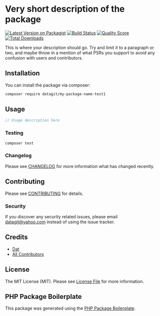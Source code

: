 # Very short description of the package

[![Latest Version on Packagist](https://img.shields.io/packagist/v/datagit/my-package-name-test1.svg?style=flat-square)](https://packagist.org/packages/datagit/my-package-name-test1)
[![Build Status](https://img.shields.io/travis/datagit/my-package-name-test1/master.svg?style=flat-square)](https://travis-ci.org/datagit/my-package-name-test1)
[![Quality Score](https://img.shields.io/scrutinizer/g/datagit/my-package-name-test1.svg?style=flat-square)](https://scrutinizer-ci.com/g/datagit/my-package-name-test1)
[![Total Downloads](https://img.shields.io/packagist/dt/datagit/my-package-name-test1.svg?style=flat-square)](https://packagist.org/packages/datagit/my-package-name-test1)

This is where your description should go. Try and limit it to a paragraph or two, and maybe throw in a mention of what PSRs you support to avoid any confusion with users and contributors.

## Installation

You can install the package via composer:

```bash
composer require datagit/my-package-name-test1
```

## Usage

``` php
// Usage description here
```

### Testing

``` bash
composer test
```

### Changelog

Please see [CHANGELOG](CHANGELOG.md) for more information what has changed recently.

## Contributing

Please see [CONTRIBUTING](CONTRIBUTING.md) for details.

### Security

If you discover any security related issues, please email datagit@yahoo.com instead of using the issue tracker.

## Credits

- [Dat](https://github.com/datagit)
- [All Contributors](../../contributors)

## License

The MIT License (MIT). Please see [License File](LICENSE.md) for more information.

## PHP Package Boilerplate

This package was generated using the [PHP Package Boilerplate](https://laravelpackageboilerplate.com).